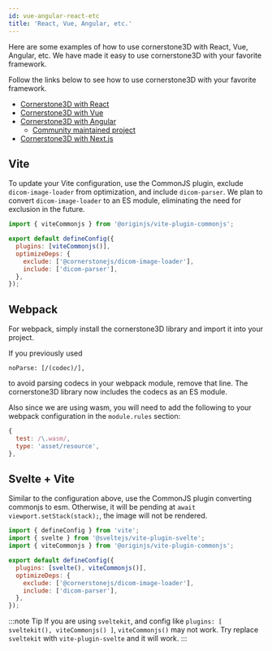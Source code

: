 ```yaml
---
id: vue-angular-react-etc
title: 'React, Vue, Angular, etc.'
---
```


Here are some examples of how to use cornerstone3D with React, Vue, Angular, etc.
We have made it easy to use cornerstone3D with your favorite framework.

Follow the links below to see how to use cornerstone3D with your favorite framework.

- [Cornerstone3D with React](https://github.com/cornerstonejs/vite-react-cornerstone3d)
- [Cornerstone3D with Vue](https://github.com/cornerstonejs/vue-cornerstone3d)
- [Cornerstone3D with Angular](https://github.com/cornerstonejs/angular-cornerstone3d)
  - [Community maintained project](https://github.com/yanqzsu/ng-cornerstone)
- [Cornerstone3D with Next.js](https://github.com/cornerstonejs/nextjs-cornerstone3d)

## Vite

To update your Vite configuration, use the CommonJS plugin, exclude `dicom-image-loader` from optimization, and include `dicom-parser`. We plan to convert `dicom-image-loader` to an ES module, eliminating the need for exclusion in the future.

```javascript
import { viteCommonjs } from '@originjs/vite-plugin-commonjs';

export default defineConfig({
  plugins: [viteCommonjs()],
  optimizeDeps: {
    exclude: ['@cornerstonejs/dicom-image-loader'],
    include: ['dicom-parser'],
  },
});
```

## Webpack

For webpack, simply install the cornerstone3D library and import it into your project.

If you previously used

`noParse: [/(codec)/],`

to avoid parsing codecs in your webpack module, remove that line. The cornerstone3D library now includes the codecs as an ES module.

Also since we are using wasm, you will need to add the following to your webpack configuration in the `module.rules` section:

```javascript
{
  test: /\.wasm/,
  type: 'asset/resource',
},
```

## Svelte + Vite

Similar to the configuration above, use the CommonJS plugin converting commonjs to esm. Otherwise, it will be pending at `await viewport.setStack(stack);`, the image will not be rendered.

```javascript
import { defineConfig } from 'vite';
import { svelte } from '@sveltejs/vite-plugin-svelte';
import { viteCommonjs } from '@originjs/vite-plugin-commonjs';

export default defineConfig({
  plugins: [svelte(), viteCommonjs()],
  optimizeDeps: {
    exclude: ['@cornerstonejs/dicom-image-loader'],
    include: ['dicom-parser'],
  },
});
```

:::note Tip
If you are using `sveltekit`, and config like `plugins: [ sveltekit(), viteCommonjs() ]`, `viteCommonjs()` may not work.
Try replace `sveltekit` with `vite-plugin-svelte` and it will work.
:::
